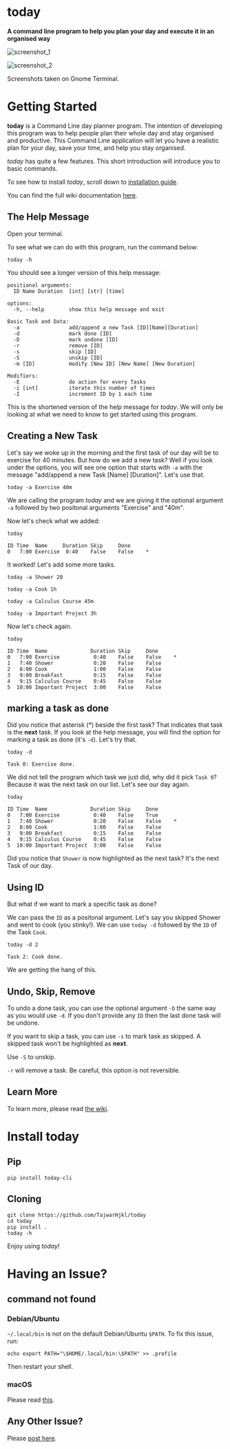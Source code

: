 # today

**A command line program to help you plan your day and execute it in an organised way**

![screenshot_1](screenshots/screenshot_1.png)

![screenshot_2](screenshots/screenshot_2.png)

Screenshots taken on Gnome Terminal.

# Getting Started

**today** is a Command Line day planner program. The intention of developing this program was to help people plan their whole day and stay organised and productive. This Command Line application will let you have a realistic plan for your day, save your time, and help you stay organised.

*today* has quite a few features. This short introduction will introduce you to basic commands.

To see how to install *today*, scroll down to [installation guide](#Install-today).

You can find the full wiki documentation [here](https://github.com/TajwarHjkl/today/wiki).

## The Help Message

Open your terminal.

To see what we can do with this program, run the command below:

```console
today -h
```

You should see a longer version of this help message:

```
positional arguments:
  ID Name Duration  [int] [str] [time]

options:
  -h, --help        show this help message and exit

Basic Task and Data:
  -a                add/append a new Task [ID][Name][Duration]
  -d                mark done [ID]
  -D                mark undone [ID]
  -r                remove [ID]
  -s                skip [ID]
  -S                unskip [ID]
  -m [ID]           modify [New ID] [New Name] [New Duration]

Modifiers:
  -E                do action for every Tasks
  -i [int]          iterate this number of times
  -I                increment ID by 1 each time
```

This is the shortened version of the help message for *today*. We will only be looking at what we need to know to get started using this program.

## Creating a New Task

Let's say we woke up in the morning and the first task of our day will be to exercise for 40 minutes. But how do we add a new task? Well if you look under the options, you will see one option that starts with `-a` with the message "add/append a new Task [Name] [Duration]".  Let's use that.

```console
today -a Exercise 40m
```

We are calling the program *today* and we are giving it the optional argument `-a` followed by two positonal arguments "Exercise" and "40m".

Now let's check what we added:

```console
today
```

```
ID Time  Name     Duration Skip     Done
0   7:00 Exercise  0:40    False    False    *
```

It worked! Let's add some more tasks.

```console
today -a Shower 20
```

```console
today -a Cook 1h
```

```console
today -a Calculus Course 45m
```

```console
today -a Important Project 3h
```

Now let's check again.

```console
today
```

```
ID Time  Name              Duration Skip     Done
0   7:00 Exercise           0:40    False    False    *
1   7:40 Shower             0:20    False    False
2   8:00 Cook               1:00    False    False
3   9:00 Breakfast          0:15    False    False
4   9:15 Calculus Course    0:45    False    False
5  10:00 Important Project  3:00    False    False
```

## marking a task as done

Did you notice that asterisk (*) beside the first task? That indicates that task is the **next** task. If you look at the help message, you will find the option for marking a task as done (it's `-d`). Let's try that.

```console
today -d
```

```console
Task 0: Exercise done.
```

We did not tell the program which task we just did, why did it pick `Task 0`? Because it was the next task on our list. Let's see our day again.

```console
today
```

```
ID Time  Name              Duration Skip     Done
0   7:00 Exercise           0:40    False    True
1   7:40 Shower             0:20    False    False    *
2   8:00 Cook               1:00    False    False
3   9:00 Breakfast          0:15    False    False
4   9:15 Calculus Course    0:45    False    False
5  10:00 Important Project  3:00    False    False
```

Did you notice that `Shower` is now highlighted as the next task? It's the next Task of our day.

## Using ID

But what if we want to mark a specific task as done?

We can pass the `ID` as a positonal argument. Let's say you skipped Shower and went to cook (you stinky!). We can use `today -d` followed by the `ID` of the Task `Cook`.

```console
today -d 2
```

```
Task 2: Cook done.
```

We are getting the hang of this.

## Undo, Skip, Remove

To undo a done task, you can use the optional argument `-D` the same way as you would use `-d`. If you don't provide any `ID` then the last done task will be undone.


If you want to skip a task, you can use `-s` to mark task as skipped. A skipped task won't be highlighted as **next**.

Use `-S` to unskip.

`-r` will remove a task. Be careful, this option is not reversible.

## Learn More

To learn more, please read [the wiki](https://github.com/TajwarHjkl/today/wiki).

# Install today

## Pip

```console
pip install today-cli
```

## Cloning

```console
git clone https://github.com/TajwarHjkl/today
cd today
pip install .
today -h
```
Enjoy using *today*!

# Having an Issue?

## command not found

### Debian/Ubuntu

`~/.local/bin` is not on the default Debian/Ubuntu `$PATH`. To fix this issue, run:

```console
echo export PATH="\$HOME/.local/bin:\$PATH" >> .profile
```

Then restart your shell.

### macOS

Please read [this](https://stackoverflow.com/questions/35898734/pip-installs-packages-successfully-but-executables-not-found-from-command-line).

## Any Other Issue?

Please [post here](https://github.com/TajwarHjkl/today/issues/new/choose).
